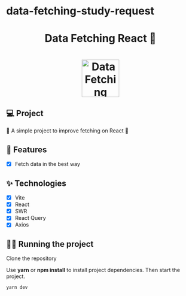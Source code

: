 # data-fetching-study-request
<h1 align="center">
  Data Fetching React 👋
</h1>
<h1 align="center">
 <img alt="Data Fetching React" height="100" title="" src="https://i.imgur.com/ZyBH4GS.png" />
</h1>

## 💻 Project

🚧 A simple project to improve fetching on React 🚀

## 🔨 Features

- [x] Fetch data in the best way

## ✨ Technologies

- [x] Vite
- [x] React
- [x] SWR
- [x] React Query
- [x] Axios

## 🏃‍♂️ Running the project

Clone the repository

Use **yarn** or **npm install** to install project dependencies.
Then start the project.

```cl
yarn dev
```
